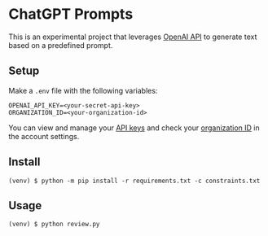 # ChatGPT Prompts

This is an experimental project that leverages [OpenAI API](https://platform.openai.com/docs/api-reference?lang=python) to generate text based on a predefined prompt.

## Setup

Make a `.env` file with the following variables:

```
OPENAI_API_KEY=<your-secret-api-key>
ORGANIZATION_ID=<your-organization-id>
```

You can view and manage your [API keys](https://platform.openai.com/account/api-keys) and check your [organization ID](https://platform.openai.com/account/org-settings) in the account settings.

## Install

```
(venv) $ python -m pip install -r requirements.txt -c constraints.txt
```

## Usage

```
(venv) $ python review.py
```
